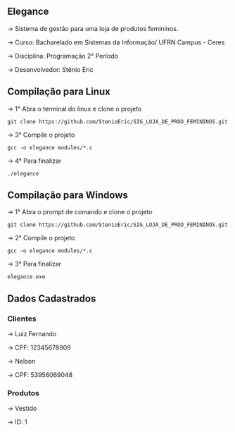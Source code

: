 ## Elegance 

-> Sistema de gestão para uma loja de produtos femininos.

-> Curso: Bacharelado em Sistemas da Informação/ UFRN Campus - Ceres

-> Disciplina: Programação 2° Período

-> Desenvolvedor: Stênio Éric

## Compilação para Linux  

-> 1° Abra o terminal do linux e clone o projeto
``` 
git clone https://github.com/StenioEric/SIG_LOJA_DE_PROD_FEMININOS.git
```
-> 3° Compile o projeto
``` 
gcc -o elegance modules/*.c
```
-> 4° Para finalizar
``` 
./elegance
```

## Compilação para Windows 

-> 1° Abra o prompt de comando e clone o projeto
``` 
git clone https://github.com/StenioEric/SIG_LOJA_DE_PROD_FEMININOS.git
```
-> 2° Compile o projeto
``` 
gcc -o elegance modules/*.c
```
-> 3° Para finalizar
``` 
elegance.exe
```

## Dados Cadastrados 

### Clientes 

-> Luiz Fernando

-> CPF: 12345678909

-> Nelson

-> CPF: 53956069048

### Produtos

-> Vestido

-> ID: 1

